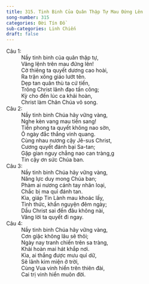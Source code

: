 ```yaml
---
title: 315. Tinh Binh Của Quân Thập Tự Mau Đứng Lên
song-number: 315
categories: Đời Tín Đồ
sub-categories: Linh Chiến
draft: false
---
```

<dl><dt>Câu 1:</dt><dd data-verse="1">Nầy tinh binh của quân thập tự, <br/>Vâng lệnh trên mau đứng lên! <br/>Cờ thiêng ta quyết dương cao hoài, <br/>Ra trận xông giáo lướt tên. <br/>Dẹp tan quân thù ta cứ tiến, <br/>Trông Christ lãnh đạo tấn công; <br/>Kỳ cho đến lúc ca khải hoàn, <br/>Christ làm Chân Chúa vô song. </dd><dt>Câu 2:</dt><dd data-verse="2">Nầy tinh binh Chúa hãy vững vàng, <br/>Nghe kèn vang mau tiến sang! <br/>Tiền phong ta quyết không nao sờn, <br/>Ô ngày đắc thắng vinh quang. <br/>Cùng nhau nương cậy Jê-sus Christ, <br/>Cương quyết đánh bại Sa-tan; <br/>Gặp gian nguy chẳng nao can tràng,g <br/>Tin cậy ơn sức Chúa ban. </dd><dt>Câu 3:</dt><dd data-verse="3">Nầy tinh binh Chúa hãy vững vàng, <br/>Năng lực duy mong Chúa ban; <br/>Phàm ai nương cánh tay nhân loại, <br/>Chắc bị ma quỉ đánh tan. <br/>Kìa, giáp Tin Lành mau khoác lấy, <br/>Tỉnh thức, khẩn nguyện đêm ngày; <br/>Dầu Christ sai đến đâu không nài, <br/>Vâng lời ta quyết đi ngay. </dd><dt>Câu 4:</dt><dd data-verse="4">Nầy tinh binh Chúa hãy vững vàng, <br/>Cơn giặc không lâu sẽ thôi; <br/>Ngày nay tranh chiến trên sa tràng, <br/>Khải hoàn mai hát khắp nơi. <br/>Kìa, ai thắng được mưu quỉ dữ, <br/>Sẽ lãnh kim miện ở trời, <br/>Cùng Vua vinh hiển trên thiên đài, <br/>Cai trị vinh hiển muôn đời. </dd></dl>